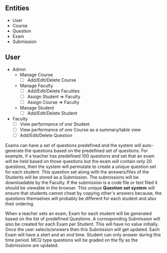 Entities
---
* User
* Course
* Question
* Exam
* Submission

User
---
* Admin
  * Manage Course
    * [ ] Add/Edit/Delete Course
  
  * Manage Faculty
    * [ ] Add/Edit/Delete Faculties
    * [ ] Assign Student => Faculty
    * [ ] Assign Course => Faculty
    
  * Manage Student
    * [ ] Add/Edit/Delete Student
  
* Faculty
  * [ ] View performance of *one* Student
  * [ ] View performance of *one* Course as a summary/table view
  * [ ] Add/Edit/Delete Question

Exams can have a set of questions predefined and the system will auto-generate the questions based
on the predefined set of questions. For example, if a teacher has predefined 100 questions and set
that an exam will be held based on those questions but the exam will contain only 20 questions,
then the system will permutate to create a unique question set for each student. This question set
along with the answers/files of the Students will be stored as a Submission. The submissions will
be downloadable by the Faculty. If the submission is a code file or text filed it should be
viewable in the browser. This unique **Question set system** will ensure that students cannot cheat
by copying other's answers because, the questions themselves will probably be different for each
student and also their ordering.

When a teacher sets an exam, Exam for each student will be generated based on the list of predefined
Questions. A corresponding Submission will also be created for each Exam per Student. This will have
no value initially. Once the user selects/answers then this Submission will get updated. Each Exam
will have a *start* and an *end* time. Student can only answer during this time period. MCQ type
questions will be graded on the fly as the Submissions are updated.
